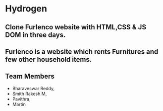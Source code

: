 # Hydrogen

## Clone Furlenco website with HTML,CSS & JS DOM in three days.

## Furlenco is a website which rents Furnitures and few other household items.

## Team Members

* Bharaveswar Reddy,
* Smith Rakesh.M,
* Pavithra,
* Martin

